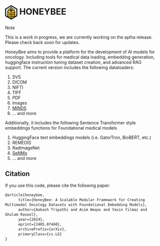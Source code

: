 # <img src="docs\assets\images\HoneyBee.png" style="vertical-align: -15px;" :height="40px" width="40px"> HONEYBEE

> [!NOTE]
> This is a work in progress, we are currently working on the aplha release. Please check back soon for updates.

HoneyBee aims to provide a platform for the development of AI models for oncology. Including tools for medical data loading, embedding generation, huggingface instruction tuning dataset creation, and advanced RAG support. The current version includes the following dataloaders:

1. SVS
1. DICOM
1. NIFTI
1. TIFF
1. PDF
1. Images
1. [MINDS](https://github.com/lab-rasool/MINDS)
1. ... and more

Additionally, it includes the following Sentence Transformer style embeddings functions for Foundational medical models

1. HuggingFace text embeddings models (i.e. GatorTron, BioBERT, etc.)
1. REMEDIS
1. RadImageNet
1. [SeNMo](https://github.com/lab-rasool/SeNMo)
1. ... and more

## Citation

If you use this code, please cite the following paper:

```
@article{honeybee,
      title={HoneyBee: A Scalable Modular Framework for Creating Multimodal Oncology Datasets with Foundational Embedding Models}, 
      author={Aakash Tripathi and Asim Waqas and Yasin Yilmaz and Ghulam Rasool},
      year={2024},
      eprint={2405.07460},
      archivePrefix={arXiv},
      primaryClass={cs.LG}
}
```
